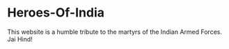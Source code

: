 # Heroes-Of-India
This website is a humble tribute to the martyrs of the Indian Armed Forces. Jai Hind!
